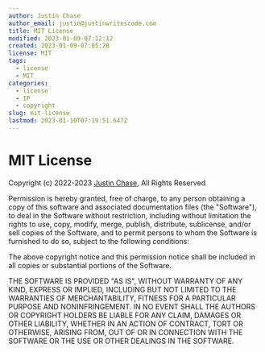 ```yaml
---
author: Justin Chase
author_email: justin@justinwritescode.com
title: MIT License
modified: 2023-01-09-07:12:12
created: 2023-01-09-07:05:28
license: MIT
tags:
  - license
  - MIT
categories:
  - license
  - IP
  - copyright
slug: mit-license
lastmod: 2023-01-10T07:19:51.647Z
---
```

# MIT License

Copyright (c) 2022-2023 [Justin Chase](mailto:justin@justinwritescode.com "Send Justin an email"), All Rights Reserved

Permission is hereby granted, free of charge, to any person obtaining a copy
of this software and associated documentation files (the "Software"), to deal
in the Software without restriction, including without limitation the rights
to use, copy, modify, merge, publish, distribute, sublicense, and/or sell
copies of the Software, and to permit persons to whom the Software is
furnished to do so, subject to the following conditions:

The above copyright notice and this permission notice shall be included in all
copies or substantial portions of the Software.

THE SOFTWARE IS PROVIDED "AS IS", WITHOUT WARRANTY OF ANY KIND, EXPRESS OR
IMPLIED, INCLUDING BUT NOT LIMITED TO THE WARRANTIES OF MERCHANTABILITY,
FITNESS FOR A PARTICULAR PURPOSE AND NONINFRINGEMENT. IN NO EVENT SHALL THE
AUTHORS OR COPYRIGHT HOLDERS BE LIABLE FOR ANY CLAIM, DAMAGES OR OTHER
LIABILITY, WHETHER IN AN ACTION OF CONTRACT, TORT OR OTHERWISE, ARISING FROM,
OUT OF OR IN CONNECTION WITH THE SOFTWARE OR THE USE OR OTHER DEALINGS IN THE
SOFTWARE.
